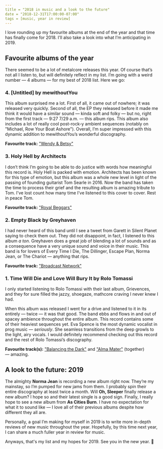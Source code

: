 ```yaml
---
title = "2018 in music and a look to the future"
date = "2018-12-31T17:00:00-07:00"
tags = [music, year in review]
---
```


I love rounding up my favourite albums at the end of the year
and that time has finally come for 2018. I’ll also take a look
into what I’m anticipating in 2019.

## Favourite albums of the year

There seemed to be a lot of metalcore releases this year. Of
course that’s not all I listen to, but will definitely reflect
in my list. I’m going with a weird number — 4 albums — for my
best of 2018 list. Here we go:

### 4. [Untitled] by mewithoutYou

This album surprised me a lot. First of all, it came out of
nowhere; it was released very quickly. Second of all, the EP
they released before it made me think it would have a similar
sound — kinda soft and folky — but no, right from the first
track — 9:27 7/29 a.m. — this album rips. This album also
includes a lot of really cool post-rock-y ambient sequences
(notably on "Michael, Row Your Boat Ashore"). Overall, I’m super
impressed with this dynamic addition to mewithoutYou’s wonderful
discography.

**Favourite track:** ["Wendy & Betsy"](https://www.youtube.com/watch?v=e6Em3PlrwjE)

### 3. Holy Hell by Architects

I don’t think I’m going to be able to do justice with words how
meaningful this record is. Holy Hell is packed with emotion.
Architects has been known for this type of emotion, but this
album was a whole new level in light of the passing of founding
guitarist Tom Searle in 2016. Now the band has taken the time to
process their grief and the resulting album is amazing tribute
to Tom. I’ve lost count how many time I’ve listened to this
cover to cover. Rest in peace Tom.

**Favourite track:** ["Royal Beggars"](https://www.youtube.com/watch?v=HNpWuwSVyDk)

### 2. Empty Black by Greyhaven

I had never heard of this band until I see a tweet from Garett
in Silent Planet saying to check them out. They did not
disappoint, in fact, I listened to this album _a ton_. Greyhaven
does a great job of blending a lot of sounds and as a
consequence have a very unique sound and voice in their music.
This band is for lovers of Every Time I Die, The Dillinger,
Escape Plan, Norma Jean, or The Chariot — anything that rips.

**Favourite track:** ["Broadcast Network"](https://www.youtube.com/watch?v=ZUGi7NDNWds)

### 1. Time Will Die and Love Will Bury It by Rolo Tomassi

I only started listening to Rolo Tomassi with their last album,
Grievences, and they for sure filled the jazzy, shoegaze,
mathcore craving I never knew I had.

When this album was released I went for a drive and listened to
it in its entirely — twice — it was that good. The band ebbs and
flows in and out of spacey ambience throughout the entire album.
This record contains some of their heaviest sequences yet. Eva
Spence is the most dynamic vocalist in prog music — *seriously*.
She seamless transitions from the deep growls to the light, airy
vocals. I would definitely recommend checking out this record
and the rest of Rolo Tomassi’s discography.

**Favourite track(s):**
["Balancing the Dark"](https://rolotomassi.bandcamp.com/track/balancing-the-dark)
and
["Alma Mater"](https://rolotomassi.bandcamp.com/track/alma-mater)
(together) — amazing.

## A look to the future: 2019

The almighty **Norma Jean** is recording a new album right now.
They’re my mainstay, so I’m pumped for new jams from them. I
probably spin their entire discography at least twice a month.
Will **Oh, Sleeper** finally release a new album? I hope so and
their latest single is a good sign. Finally, I really hope to
see a new album from **As Cities Burn**. I have no expectation
for what it to sound like — I love all of their previous albums
despite how different they all are.

Personally, a goal I’m making for myself in 2019 is to write
more in-depth reviews of new music throughout the year.
Hopefully, by this time next year, I can share a much fuller
year in review for music.

Anyways, that's my list and my hopes for 2019. See you in the
new year. 🎉
